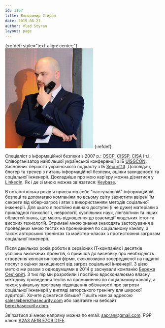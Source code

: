 ```yaml
---
id: 1167
title: Володимир Стиран
date: 2015-08-21
author: Vlad Styran
layout: page
---
```


{:refdef: style="text-align: center;"}
![Vlad Styran at IDC Security 2016, Kyiv](/img/avatar-portrait.png)
{:refdef}

Спеціаліст з інформаційної безпеки з 2007 р.: [OSCP](https://en.wikipedia.org/wiki/Offensive_Security_Certified_Professional), [CISSP](https://en.wikipedia.org/wiki/Certified_Information_Systems_Security_Professional), [CISA](https://en.wikipedia.org/wiki/Certified_Information_Systems_Auditor) і т.і. Співорганізатор найбільшої української конференції з ІБ [UISGCON](https://uisgcon.org). Засновник першого українського подкасту з ІБ [Securit13](https://securit13.libsyn.com). Доповідач, блогер та тренер з питань інформаційної безпеки, оцінки захищеності та соціальної інженерії. Докладніше про мою кар'єру можна дізнатися у [LinkedIn](https://ua.linkedin.com/in/styran). Як і де зі мною можна зв'язатися: [Keybase](https://keybase.io/sapran).

В останні кілька років я присвятив себе "наступальній" інформаційній безпеці та допомагаю компаніям по всьому світу захистити ввірені їм секрети від кібер-загроз і атак з використанням методів соціальної інженерії. Для цього я постійно вивчаю доступні (і не дуже) матеріали з прикладної психології, неврології, суспільних наук, лінгвістики та інших областей знань, що мають відношення до взаємодії людських істот та високих технологій. Отримані мною знання знаходять застосування в проведених мною тестах на проникнення по соціальному каналу, а також авторських тренінгах та майстер-класах з протистояння загрозам соціальної інженерії.

Після декількох років роботи в сервісних ІТ-компаніях і десятків успішно виконаних проектів, я прийшов до висновку про необхідність створення консалтингової фірми, ексклюзивно зосередженої на наданні послуг з оцінки захищеності від загроз соціальної інженерії. З цією метою ми разом з однодумцями в 2014 р заснували компанію [Бережа Сек'юріті](https://berezhasecurity.com). З тих пір ми розробили і постійно вдосконалюємо власну методику проведення тестів на проникнення по соціальному каналу, а також унікальну програму підвищення обізнаності про загрози соціальної інженерії у вигляді авторського тренінгу для широкої аудиторії. Хочете дізнатися більше? Пишіть нам за адресою [sales@berezhasecurity.com](mailto:sales@berezhasecurity.com) або завітайте на вебсайт [berezhasecurity.com](https://berezhasecurity.com).

Зв'язатися зі мною напряму можна по email: <a href="mailto:sapran@gmail.com" target="_blank">sapran@gmail.com</a>. PGP ключ: <a href="https://keybase.io/sapran/key.asc" target="_blank">A2A3 AE1B E7C9 D1FE</a>.